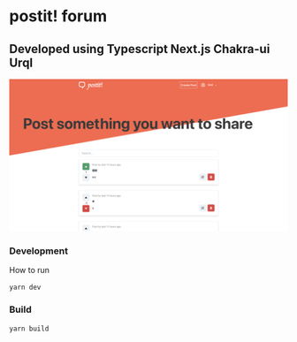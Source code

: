 # postit! forum
## Developed using Typescript Next.js Chakra-ui Urql 
![page](page.png)
### Development 
How to run 
```
yarn dev
```
### Build 
```
yarn build
```